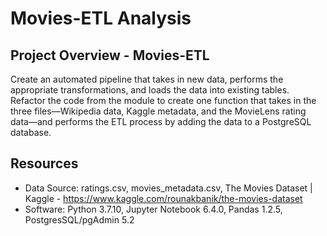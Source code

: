 # Movies-ETL Analysis

## Project Overview - Movies-ETL

Create an automated pipeline that takes in new data, performs the appropriate transformations, and loads the data into existing tables. Refactor the code from the module to create one function that takes in the three files—Wikipedia data, Kaggle metadata, and the MovieLens rating data—and performs the ETL process by adding the data to a PostgreSQL database.


## Resources
-  Data Source: ratings.csv, movies_metadata.csv, The Movies Dataset | Kaggle - https://www.kaggle.com/rounakbanik/the-movies-dataset
-  Software:  Python 3.7.10,  Jupyter Notebook 6.4.0, Pandas 1.2.5, PostgresSQL/pgAdmin 5.2
